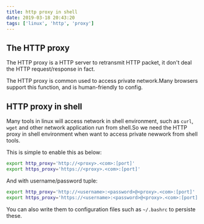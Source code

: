 ```yaml
---
title: http proxy in shell
date: 2019-03-18 20:43:20
tags: ['linux', 'http', 'proxy']
---
```


## The HTTP proxy

The HTTP proxy is a HTTP server to retransmit HTTP packet, it don't deal the HTTP request/response in fact.

The HTTP proxy is common used to access private network.Many browsers support this function, and is human-friendly to config.

## HTTP proxy in shell

Many tools in linux will access network in shell environment, such as `curl`, `wget` and other network application run from shell.So we need the HTTP proxy in shell environment when want to access private newwork from shell tools.

This is simple to enable this as below:
```bash
export http_proxy='http://<proxy>.<com>:[port]'
export https_proxy='https://<proxy>.<com>:[port]'
```

And with username/password tuple:
```bash
export http_proxy='http://<username>:<password>@<proxy>.<com>:[port]'
export https_proxy='https://<username>:<password>@<proxy>.<com>:[port]'
```

You can also write them to configuration files such as `~/.bashrc` to persiste these.
